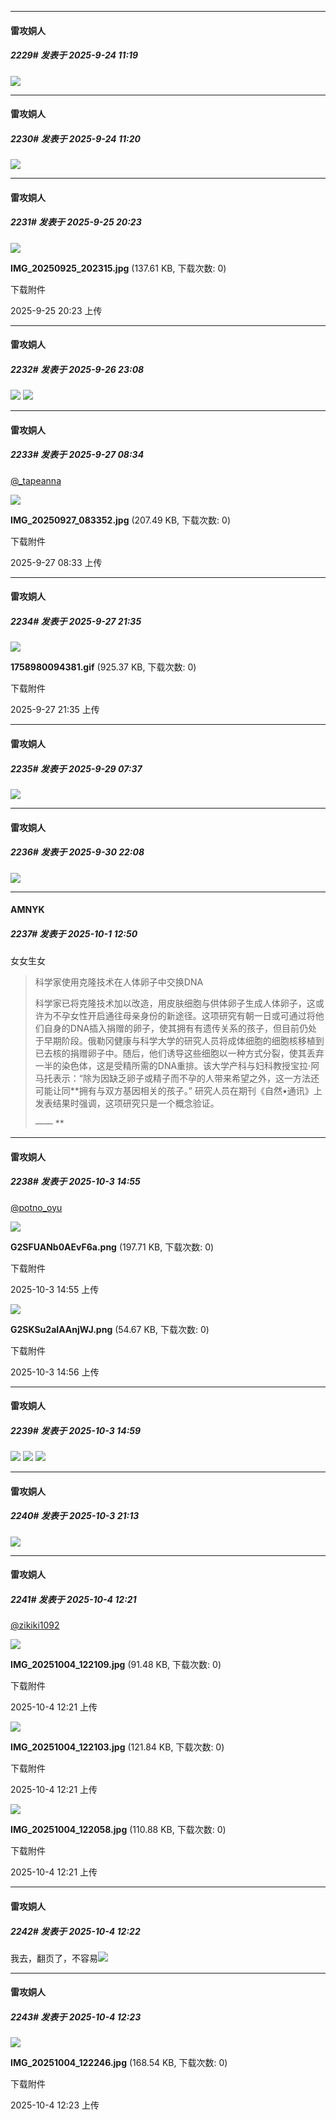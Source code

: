 ﻿
*****

####  雷攻姛人  
##### 2229#       发表于 2025-9-24 11:19

<img src="https://p.sda1.dev/27/fca174759669af7a77882d314689d0b1/image.jpg" referrerpolicy="no-referrer">

*****

####  雷攻姛人  
##### 2230#       发表于 2025-9-24 11:20

<img src="https://p.sda1.dev/27/99241e6563ca22fb26c2fe55cf7bb369/image.jpg" referrerpolicy="no-referrer">


*****

####  雷攻姛人  
##### 2231#       发表于 2025-9-25 20:23

<img src="https://img.stage1st.com/forum/202509/25/202320mt2zixmcmnd7sznm.jpg" referrerpolicy="no-referrer">

<strong>IMG_20250925_202315.jpg</strong> (137.61 KB, 下载次数: 0)

下载附件

2025-9-25 20:23 上传


*****

####  雷攻姛人  
##### 2232#       发表于 2025-9-26 23:08

<img src="https://p.sda1.dev/27/ef1232bb9e174ecd9f9763c9cbfce790/image.jpg" referrerpolicy="no-referrer">

<img src="https://p.sda1.dev/27/66ad7bd9f7bf69da988ca54ec190529b/image.jpg" referrerpolicy="no-referrer">


*****

####  雷攻姛人  
##### 2233#       发表于 2025-9-27 08:34

[@_tapeanna](https://x.com/_tapeanna/status/1971641137854402722)

<img src="https://img.stage1st.com/forum/202509/27/083359n83pz8cljv13ovlj.jpg" referrerpolicy="no-referrer">

<strong>IMG_20250927_083352.jpg</strong> (207.49 KB, 下载次数: 0)

下载附件

2025-9-27 08:33 上传


*****

####  雷攻姛人  
##### 2234#       发表于 2025-9-27 21:35

<img src="https://img.stage1st.com/forum/202509/27/213528p807r5iq5a8ufr8q.gif" referrerpolicy="no-referrer">

<strong>1758980094381.gif</strong> (925.37 KB, 下载次数: 0)

下载附件

2025-9-27 21:35 上传


*****

####  雷攻姛人  
##### 2235#       发表于 2025-9-29 07:37

<img src="https://p.sda1.dev/27/6eebd1325198f9cbe224b9bce03beea6/image.jpg" referrerpolicy="no-referrer">


*****

####  雷攻姛人  
##### 2236#       发表于 2025-9-30 22:08

<img src="https://p.sda1.dev/27/1fa0163136a7a562ae0fdacaeb9f2cad/image.jpg" referrerpolicy="no-referrer">


*****

####  AMNYK  
##### 2237#       发表于 2025-10-1 12:50

女女生女<blockquote>科学家使用克隆技术在人体卵子中交换DNA

科学家已将克隆技术加以改造，用皮肤细胞与供体卵子生成人体卵子，这或许为不孕女性开启通往母亲身份的新途径。这项研究有朝一日或可通过将他们自身的DNA插入捐赠的卵子，使其拥有有遗传关系的孩子，但目前仍处于早期阶段。俄勒冈健康与科学大学的研究人员将成体细胞的细胞核移植到已去核的捐赠卵子中。随后，他们诱导这些细胞以一种方式分裂，使其丢弃一半的染色体，这是受精所需的DNA重排。该大学产科与妇科教授宝拉·阿马托表示：“除为因缺乏卵子或精子而不孕的人带来希望之外，这一方法还可能让同**拥有与双方基因相关的孩子。” 研究人员在期刊《自然•通讯》上发表结果时强调，这项研究只是一个概念验证。

—— **</blockquote>


*****

####  雷攻姛人  
##### 2238#       发表于 2025-10-3 14:55

[@potno_oyu](https://x.com/potno_oyu/status/1973850229666729986)

<img src="https://img.stage1st.com/forum/202510/03/145510ckzce4liiekfcgu6.png" referrerpolicy="no-referrer">

<strong>G2SFUANb0AEvF6a.png</strong> (197.71 KB, 下载次数: 0)

下载附件

2025-10-3 14:55 上传

<img src="https://img.stage1st.com/forum/202510/03/145600vt7jjrfc87siae2c.png" referrerpolicy="no-referrer">

<strong>G2SKSu2aIAAnjWJ.png</strong> (54.67 KB, 下载次数: 0)

下载附件

2025-10-3 14:56 上传


*****

####  雷攻姛人  
##### 2239#       发表于 2025-10-3 14:59

<img src="https://p.sda1.dev/27/00a2085344632c3a91968466fc20635a/image.jpg" referrerpolicy="no-referrer">
<img src="https://p.sda1.dev/27/c6028bb6c0ff6a2a3681d552ba3746d2/image.jpg" referrerpolicy="no-referrer">
<img src="https://p.sda1.dev/27/ff069ac9dbf57fe0ddb24566f8a8acf4/image.jpg" referrerpolicy="no-referrer">


*****

####  雷攻姛人  
##### 2240#       发表于 2025-10-3 21:13

<img src="https://p.sda1.dev/27/8b3e1a8016f15c1000a0e878c1a262c1/image.jpg" referrerpolicy="no-referrer">


*****

####  雷攻姛人  
##### 2241#       发表于 2025-10-4 12:21

[@zikiki1092](https://x.com/zikiki1092)

<img src="https://img.stage1st.com/forum/202510/04/122117p1xaf0bnrx3h1991.jpg" referrerpolicy="no-referrer">

<strong>IMG_20251004_122109.jpg</strong> (91.48 KB, 下载次数: 0)

下载附件

2025-10-4 12:21 上传

<img src="https://img.stage1st.com/forum/202510/04/122122xjik6ddidaeyeare.jpg" referrerpolicy="no-referrer">

<strong>IMG_20251004_122103.jpg</strong> (121.84 KB, 下载次数: 0)

下载附件

2025-10-4 12:21 上传

<img src="https://img.stage1st.com/forum/202510/04/122128rzq45dejdgwb075d.jpg" referrerpolicy="no-referrer">

<strong>IMG_20251004_122058.jpg</strong> (110.88 KB, 下载次数: 0)

下载附件

2025-10-4 12:21 上传

*****

####  雷攻姛人  
##### 2242#       发表于 2025-10-4 12:22

我去，翻页了，不容易<img src="https://static.stage1st.com/image/smiley/face2017/066.png" referrerpolicy="no-referrer">

*****

####  雷攻姛人  
##### 2243#       发表于 2025-10-4 12:23

<img src="https://img.stage1st.com/forum/202510/04/122321qb3tu88u38u2lf75.jpg" referrerpolicy="no-referrer">

<strong>IMG_20251004_122246.jpg</strong> (168.54 KB, 下载次数: 0)

下载附件

2025-10-4 12:23 上传

